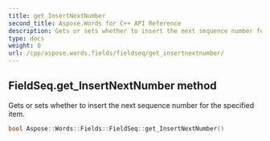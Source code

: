 ```yaml
---
title: get_InsertNextNumber
second_title: Aspose.Words for C++ API Reference
description: Gets or sets whether to insert the next sequence number for the specified item. 
type: docs
weight: 0
url: /cpp/aspose.words.fields/fieldseq/get_insertnextnumber/
---
```

## FieldSeq.get_InsertNextNumber method


Gets or sets whether to insert the next sequence number for the specified item.

```cpp
bool Aspose::Words::Fields::FieldSeq::get_InsertNextNumber()
```

